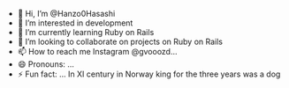 - 👋 Hi, I’m @Hanzo0Hasashi
- 👀 I’m interested in development
- 🌱 I’m currently learning Ruby on Rails
- 💞️ I’m looking to collaborate on projects on Ruby on Rails
- 📫 How to reach me Instagram @gvooozd...
- 😄 Pronouns: ...
- ⚡ Fun fact: ... In XI century in Norway king for the three years was a dog

<!---
Hanzo0Hasashi/Hanzo0Hasashi is a ✨ special ✨ repository because its `README.md` (this file) appears on your GitHub profile.
You can click the Preview link to take a look at your changes.
--->
